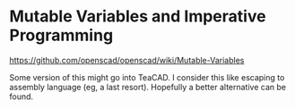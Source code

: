 # Mutable Variables and Imperative Programming

https://github.com/openscad/openscad/wiki/Mutable-Variables

Some version of this might go into TeaCAD.
I consider this like escaping to assembly language (eg, a last resort).
Hopefully a better alternative can be found.
